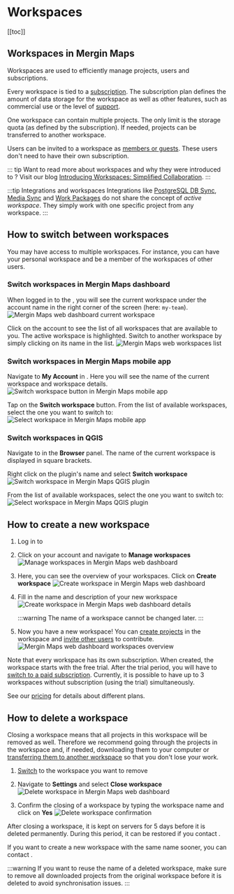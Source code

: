 ﻿# Workspaces
[[toc]]

## Workspaces in Mergin Maps
Workspaces are used to efficiently manage projects, users and subscriptions. 

Every workspace is tied to a [subscription](https://merginmaps.com/pricing). The subscription plan defines the amount of data storage for the workspace as well as other features, such as commercial use or the level of [support](../../misc/troubleshoot/#support).

One workspace can contain multiple projects. The only limit is the storage quota (as defined by the subscription). If needed, projects can be transferred to another workspace.

Users can be invited to a workspace as [members or guests](../permissions/). These users don't need to have their own subscription. 

::: tip
Want to read more about workspaces and why they were introduced to <MainPlatformName />? Visit our blog [Introducing Workspaces: Simplified Collaboration](https://merginmaps.com/blog/introducing-workspaces-simplified-collaboration).
:::

<YouTube id="SZf93akn0tM" />

:::tip Integrations and workspaces
Integrations like [PostgreSQL DB Sync](../../dev/dbsync/), [Media Sync](../../dev/media-sync/) and [Work Packages](../../dev/work-packages/) do not share the concept of *active workspace*. They simply work with one specific project from any workspace.
:::

## How to switch between workspaces
You may have access to multiple workspaces. For instance, you can have your personal workspace and be a member of the workspaces of other users.

### Switch workspaces in Mergin Maps dashboard

When logged in to the <DashboardShortLink />, you will see the current workspace under the account name in the right corner of the screen (here: `my-team`).
![Mergin Maps web dashboard current workspace](./dashboard-current-workspace.jpg "Current workspace in Mergin Maps web dashboard")

Click on the account to see the list of all workspaces that are available to you. The active workspace is highlighted. Switch to another workspace by simply clicking on its name in the list.
![Mergin Maps web workspaces list](./dashboard-switch-workspace.jpg "Mergin Maps web workspaces list")

### Switch workspaces in Mergin Maps mobile app
Navigate to **My Account** in <MobileAppName />. Here you will see the name of the current workspace and workspace details.
![Switch workspace button in Mergin Maps mobile app](./input-switch-workspace.jpg "Switch workspace button in Mergin Maps mobile app")

Tap on the **Switch workspace** button. From the list of available workspaces, select the one you want to switch to:
![Select workspace in Mergin Maps mobile app](./input-select-workspace.jpg "Select workspace in Mergin Maps mobile app")

### Switch workspaces in QGIS
Navigate to <MainPlatformName /> in the **Browser** panel. The name of the current workspace is displayed in square brackets.

Right click on the plugin's name and select **Switch workspace**
![Switch workspace in Mergin Maps QGIS plugin](./plugin-switch-workspace.jpg "Switch workspace in Mergin Maps QGIS plugin")

From the list of available workspaces, select the one you want to switch to:
![Select workspace in Mergin Maps QGIS plugin](./plugin-select-workspace.jpg "Select workspace in Mergin Maps QGIS plugin")

## How to create a new workspace
1. Log in to <AppDomainNameLink />
2. Click on your account and navigate to **Manage workspaces**
   ![Manage workspaces in Mergin Maps web dashboard](./dashboard-ov-manage-workspaces.jpg "Manage workspaces in Mergin Maps web dashboard")
3. Here, you can see the overview of your workspaces. Click on **Create workspace**
   ![Create workspace in Mergin Maps web dashboard](./dashboard-create-workspace.jpg "Create workspace in Mergin Maps web dashboard")
4. Fill in the name and description of your new workspace
   ![Create workspace in Mergin Maps web dashboard details](./dashboard-new-workspace.jpg "Create workspace in Mergin Maps web dashboard details")
   
   :::warning
   The name of a workspace cannot be changed later.
   :::
   
5. Now you have a new workspace! You can [create projects](../create-project/) in the workspace and [invite other users](../project-advanced/#add-users-to-a-workspace) to contribute.
   ![Mergin Maps web dashboard workspaces overview](./dashboard-new-workspace-created.jpg "Mergin Maps web dashboard workspaces overview")

Note that every workspace has its own subscription. When created, the workspace starts with the free trial. After the trial period, you will have to [switch to a paid subscription](../../manage/subscriptions/#how-to-change-a-subscription). Currently, it is possible to have up to 3 workspaces without subscription (using the trial) simultaneously. 

See our [pricing](https://merginmaps.com/pricing) for details about different plans.


## How to delete a workspace
Closing a workspace means that all projects in this workspace will be removed as well. Therefore we recommend going through the projects in the workspace and, if needed, downloading them to your computer or [transferring them to another workspace](../project-advanced/#transfer-a-project) so that you don't lose your work.

1. [Switch](#how-to-switch-between-workspaces) to the workspace you want to remove

2. Navigate to **Settings** and select **Close workspace**
   ![Delete workspace in Mergin Maps web dashboard](./dashboard-close-workspace.jpg "Delete workspace in Mergin Maps web dashboard")
   
3. Confirm the closing of a workspace by typing the workspace name and click on **Yes**
   ![Delete workspace confirmation](./dashboard-close-workspace-confirmation.jpg "Delete workspace confirmation")

After closing a workspace, it is kept on <MainPlatformNameLink /> servers for 5 days before it is deleted permanently. During this period, it can be restored if you contact <MerginMapsEmail id="support" />.

If you want to create a new workspace with the same name sooner, you can contact <MerginMapsEmail id="support" />. 

:::warning
If you want to reuse the name of a deleted workspace, make sure to remove all downloaded projects from the original workspace before it is deleted to avoid synchronisation issues.
:::
